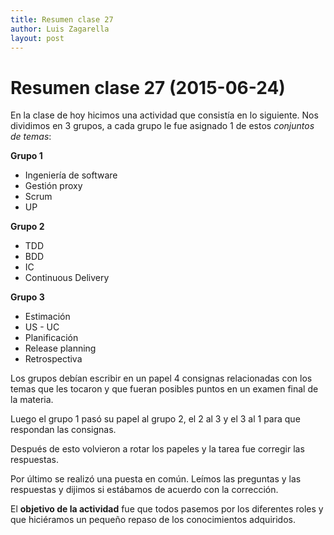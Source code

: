 ```yaml
---
title: Resumen clase 27
author: Luis Zagarella
layout: post
---
```

Resumen clase 27 (2015-06-24)
===============
En la clase de hoy hicimos una actividad que consistía en lo siguiente.
Nos dividimos en 3 grupos, a cada grupo le fue asignado 1 de estos *conjuntos de temas*: 

**Grupo 1**

 - Ingeniería de software
 - Gestión proxy
 - Scrum 
 - UP

**Grupo 2**

 - TDD
 - BDD
 - IC 
 - Continuous Delivery

**Grupo 3**

 - Estimación
 - US - UC
 - Planificación
 - Release planning
 - Retrospectiva

Los grupos debían escribir en un papel 4 consignas relacionadas con los temas que les tocaron y que fueran posibles puntos en un examen final de la materia.

Luego el grupo 1 pasó su papel al grupo 2, el 2 al 3 y el 3 al 1 para que respondan las consignas.

Después de esto volvieron a rotar los papeles y la tarea fue corregir las respuestas.

Por último se realizó una puesta en común. Leímos las preguntas y las respuestas y dijimos si estábamos de acuerdo con la corrección.

El **objetivo de la actividad** fue que todos pasemos por los diferentes roles y que hiciéramos un pequeño repaso de los conocimientos adquiridos.

